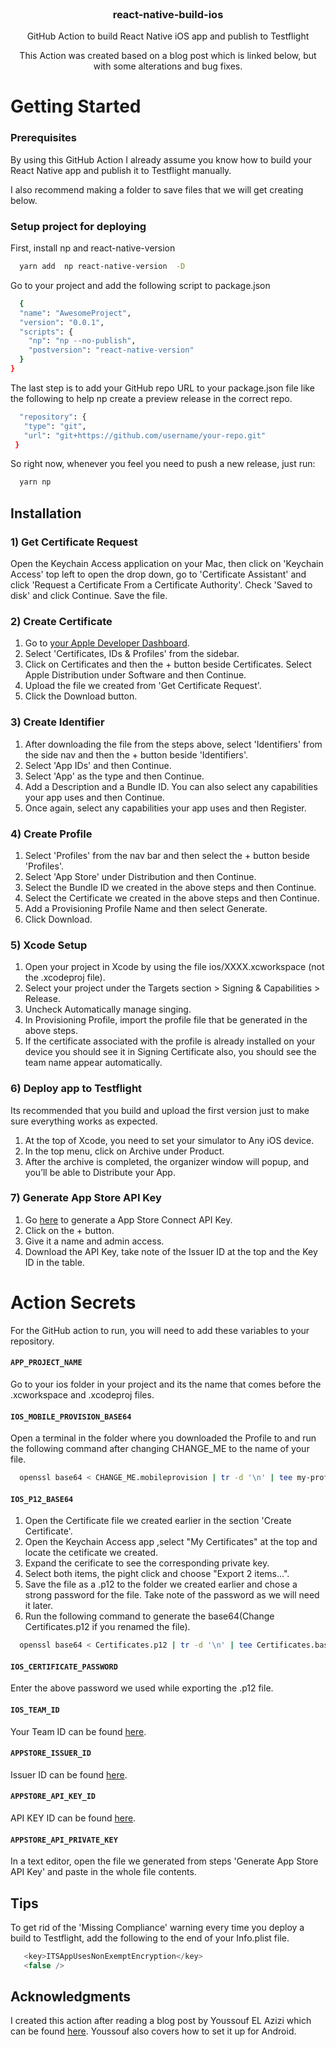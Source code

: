 <div id="top"></div>

<!-- HEAD -->
<br />
<div align="center">
  <h3 align="center">react-native-build-ios</h3>

  <p align="center">
    GitHub Action to build React Native iOS app and publish to Testflight
  </p>
  
  <p align="center">
    This Action was created based on a blog post which is linked below, but with some alterations and bug fixes.
  </p>
</div>

<!-- GETTING STARTED -->
# Getting Started

### Prerequisites

By using this GitHub Action I already assume you know how to build your React Native app and publish it to Testflight manually.

I also recommend making a folder to save files that we will get creating below.

### Setup project for deploying
First, install np and react-native-version
```sh
  yarn add  np react-native-version  -D
```

Go to your project and add the following script to package.json
```sh
  {
  "name": "AwesomeProject",
  "version": "0.0.1",
  "scripts": {
    "np": "np --no-publish",
    "postversion": "react-native-version"
  }
}
```

The last step is to add your GitHub repo URL to your package.json file like the following to help np create a preview release in the correct repo.
```sh
  "repository": {
   "type": "git",
   "url": "git+https://github.com/username/your-repo.git"
 }
```

So right now, whenever you feel you need to push a new release, just run:
```sh
  yarn np
```

## Installation

### 1) Get Certificate Request
Open the Keychain Access application on your Mac, then click on 'Keychain Access' top left to open the drop down, go to 'Certificate Assistant' and click 'Request a Certificate From a Certificate Authority'. Check 'Saved to disk' and click Continue. Save the file.

### 2) Create Certificate
1. Go to [your Apple Developer Dashboard](https://developer.apple.com/account/).
2. Select 'Certificates, IDs & Profiles' from the sidebar.
3. Click on Certificates and then the + button beside Certificates. Select Apple Distribution under Software and then Continue. 
4. Upload the file we created from 'Get Certificate Request'.
5. Click the Download button.

### 3) Create Identifier
1. After downloading the file from the steps above, select 'Identifiers' from the side nav and then the + button beside 'Identifiers'.
2. Select 'App IDs' and then Continue.
3. Select 'App' as the type and then Continue.
4. Add a Description and a Bundle ID. You can also select any capabilities your app uses and then Continue.
5. Once again, select any capabilities your app uses and then Register.

### 4) Create Profile 
1. Select 'Profiles' from the nav bar and then select the + button beside 'Profiles'.
2. Select 'App Store' under Distribution and then Continue.
3. Select the Bundle ID we created in the above steps and then Continue.
4. Select the Certificate we created in the above steps and then Continue.
5. Add a Provisioning Profile Name and then select Generate.
6. Click Download.

### 5) Xcode Setup

1. Open your project in Xcode by using the file ios/XXXX.xcworkspace (not the .xcodeproj file).
2. Select your project under the Targets section > Signing & Capabilities > Release.
3. Uncheck Automatically manage singing.
4. In Provisioning Profile, import the profile file that be generated in the above steps.
5. If the certificate associated with the profile is already installed on your device you should see it in Signing Certificate also, you should see the team name appear automatically.

### 6) Deploy app to Testflight

Its recommended that you build and upload the first version just to make sure everything works as expected.

1. At the top of Xcode, you need to set your simulator to Any iOS device.
2. In the top menu, click on Archive under Product.
3. After the archive is completed, the organizer window will popup, and you’ll be able to Distribute your App.

### 7) Generate App Store API Key

1. Go [here](https://appstoreconnect.apple.com/access/api) to generate a App Store Connect API Key.
2. Click on the + button.
3. Give it a name and admin access.
4. Download the API Key, take note of the Issuer ID at the top and the Key ID in the table.


# Action Secrets

For the GitHub action to run, you will need to add these variables to your repository.

#### `APP_PROJECT_NAME`

Go to your ios folder in your project and its the name that comes before the .xcworkspace and .xcodeproj files.

#### `IOS_MOBILE_PROVISION_BASE64`

Open a terminal in the folder where you downloaded the Profile to and run the following command after changing CHANGE_ME to the name of your file.

```sh
  openssl base64 < CHANGE_ME.mobileprovision | tr -d '\n' | tee my-profile.base64.txt
```

#### `IOS_P12_BASE64`

1. Open the Certificate file we created earlier in the section 'Create Certificate'.
2. Open the Keychain Access app ,select "My Certificates" at the top and locate the cetificate we created.
3. Expand the cerificate to see the corresponding private key.
4. Select both items, the pight click and choose "Export 2 items...".
5. Save the file as a .p12 to the folder we created earlier and chose a strong password for the file. Take note of the password as we will need it later.
6. Run the following command to generate the base64(Change Certificates.p12 if you renamed the file).

```sh
  openssl base64 < Certificates.p12 | tr -d '\n' | tee Certificates.base64.txt
```

#### `IOS_CERTIFICATE_PASSWORD`

Enter the above password we used while exporting the .p12 file.

#### `IOS_TEAM_ID`

Your Team ID can be found [here](https://developer.apple.com/account/#!/membership/).

#### `APPSTORE_ISSUER_ID`

Issuer ID can be found [here](https://appstoreconnect.apple.com/access/api).

#### `APPSTORE_API_KEY_ID`

API KEY ID can be found [here](https://appstoreconnect.apple.com/access/api).

#### `APPSTORE_API_PRIVATE_KEY`

In a text editor, open the file we generated from steps 'Generate App Store API Key' and paste in the whole file contents.




<!-- TIPS -->
## Tips

To get rid of the 'Missing Compliance' warning every time you deploy a build to Testflight, add the following to the end of your Info.plist file.

```js
   <key>ITSAppUsesNonExemptEncryption</key>
   <false />
```

<!-- ACKNOWLEDGMENTS -->
## Acknowledgments
I created this action after reading a blog post by Youssouf EL Azizi which can be found [here](https://www.obytes.com/blog/react-native-github-action). Youssouf also covers how to set it up for Android.
